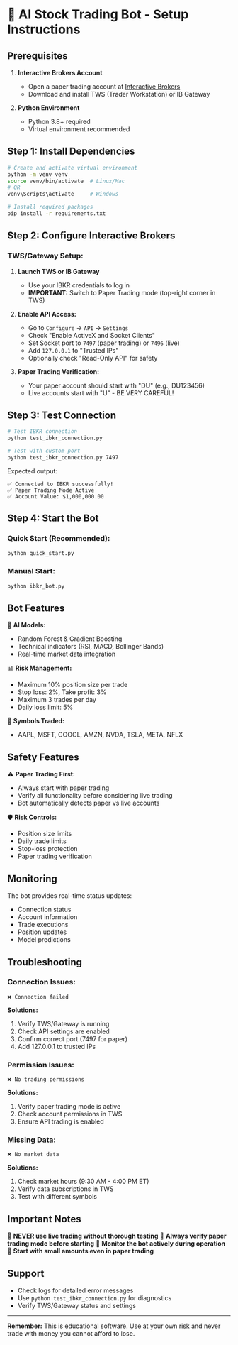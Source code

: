 # 🤖 AI Stock Trading Bot - Setup Instructions

## Prerequisites

1. **Interactive Brokers Account**
   - Open a paper trading account at [Interactive Brokers](https://www.interactivebrokers.com)
   - Download and install TWS (Trader Workstation) or IB Gateway

2. **Python Environment**
   - Python 3.8+ required
   - Virtual environment recommended

## Step 1: Install Dependencies

```bash
# Create and activate virtual environment
python -m venv venv
source venv/bin/activate  # Linux/Mac
# OR
venv\Scripts\activate     # Windows

# Install required packages
pip install -r requirements.txt
```

## Step 2: Configure Interactive Brokers

### TWS/Gateway Setup:
1. **Launch TWS or IB Gateway**
   - Use your IBKR credentials to log in
   - **IMPORTANT:** Switch to Paper Trading mode (top-right corner in TWS)

2. **Enable API Access:**
   - Go to `Configure` → `API` → `Settings`
   - Check "Enable ActiveX and Socket Clients"
   - Set Socket port to `7497` (paper trading) or `7496` (live)
   - Add `127.0.0.1` to "Trusted IPs"
   - Optionally check "Read-Only API" for safety

3. **Paper Trading Verification:**
   - Your paper account should start with "DU" (e.g., DU123456)
   - Live accounts start with "U" - BE VERY CAREFUL!

## Step 3: Test Connection

```bash
# Test IBKR connection
python test_ibkr_connection.py

# Test with custom port
python test_ibkr_connection.py 7497
```

Expected output:
```
✅ Connected to IBKR successfully!
✅ Paper Trading Mode Active
✅ Account Value: $1,000,000.00
```

## Step 4: Start the Bot

### Quick Start (Recommended):
```bash
python quick_start.py
```

### Manual Start:
```bash
python ibkr_bot.py
```

## Bot Features

🧠 **AI Models:**
- Random Forest & Gradient Boosting
- Technical indicators (RSI, MACD, Bollinger Bands)
- Real-time market data integration

📊 **Risk Management:**
- Maximum 10% position size per trade
- Stop loss: 2%, Take profit: 3%
- Maximum 3 trades per day
- Daily loss limit: 5%

🎯 **Symbols Traded:**
- AAPL, MSFT, GOOGL, AMZN, NVDA, TSLA, META, NFLX

## Safety Features

⚠️ **Paper Trading First:**
- Always start with paper trading
- Verify all functionality before considering live trading
- Bot automatically detects paper vs live accounts

🛡️ **Risk Controls:**
- Position size limits
- Daily trade limits
- Stop-loss protection
- Paper trading verification

## Monitoring

The bot provides real-time status updates:
- Connection status
- Account information
- Trade executions
- Position updates
- Model predictions

## Troubleshooting

### Connection Issues:
```
❌ Connection failed
```
**Solutions:**
1. Verify TWS/Gateway is running
2. Check API settings are enabled
3. Confirm correct port (7497 for paper)
4. Add 127.0.0.1 to trusted IPs

### Permission Issues:
```
❌ No trading permissions
```
**Solutions:**
1. Verify paper trading mode is active
2. Check account permissions in TWS
3. Ensure API trading is enabled

### Missing Data:
```
❌ No market data
```
**Solutions:**
1. Check market hours (9:30 AM - 4:00 PM ET)
2. Verify data subscriptions in TWS
3. Test with different symbols

## Important Notes

🚨 **NEVER use live trading without thorough testing**
🚨 **Always verify paper trading mode before starting**
🚨 **Monitor the bot actively during operation**
🚨 **Start with small amounts even in paper trading**

## Support

- Check logs for detailed error messages
- Use `python test_ibkr_connection.py` for diagnostics
- Verify TWS/Gateway status and settings

---

**Remember:** This is educational software. Use at your own risk and never trade with money you cannot afford to lose.